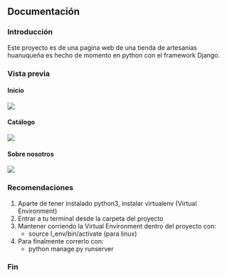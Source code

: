## Documentación

### Introducción
Este proyecto es de una pagina web de una tienda de artesanias huanuqueña
es hecho de momento en python con el framework Django.
### Vista previa

#### Inicio
![](https://i.pinimg.com/564x/c0/21/32/c021329f73c5a1c1739ec0558c82b33f.jpg)
#### Catálogo
![](https://i.pinimg.com/564x/68/51/dc/6851dc6820ed3a94787115645a0c1151.jpg)
#### Sobre nosotros
![](https://i.pinimg.com/564x/d0/b5/c8/d0b5c80f89a944f4a7ee28e0778c028f.jpg)

### Recomendaciones
1. Aparte de tener instalado python3, instalar virtualenv (Virtual Environment)
2. Entrar a tu terminal desde la carpeta del proyecto
3. Mantener corriendo la Virtual Environment dentro del proyecto con:
	- source l_env/bin/activate (para linux)
4. Para finalmente correrlo con:
	- python manage.py runserver


### Fin